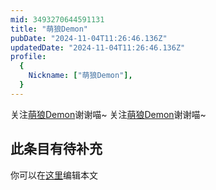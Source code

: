 ```yaml
---
mid: 3493270644591131
title: "萌狼Demon"
pubDate: "2024-11-04T11:26:46.136Z"
updatedDate: "2024-11-04T11:26:46.136Z"
profile:
  {
    Nickname: ["萌狼Demon"],
  }
---
```


关注[萌狼Demon](https://space.bilibili.com/3493270644591131)谢谢喵~ 关注[萌狼Demon](https://space.bilibili.com/3493270644591131)谢谢喵~

## 此条目有待补充
你可以在[这里](https://github.com/Yuhanawa/VTuber.ICU-Content/edit/master/v/萌狼Demon/index.md)编辑本文
